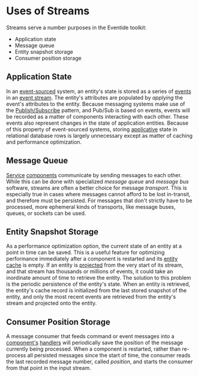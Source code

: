 # Uses of Streams

Streams serve a number purposes in the Eventide toolkit:

- Application state
- Message queue
- Entity snapshot storage
- Consumer position storage

## Application State

In an [event-sourced](/glossary.md#event-sourcing) system, an entity's state is stored as a series of [events](/glossary.md#event) in an [event stream](/glossary.md#event-stream). The entity's attributes are populated by _applying_ the event's attributes to the entity. Because messaging systems make use of the [Publish/Subscribe](/glossary.md#pub-sub) pattern, and Pub/Sub is based on events, events will be recorded as a matter of components interacting with each other. These events also represent changes in the state of application entities. Because of this property of event-sourced systems, storing [applicative](/glossary.md#applicative) state in relational database rows is largely unnecessary except as matter of caching and performance optimization.

## Message Queue

[Service](/glossary.md#service) [components](/glossary.md#component) communicate by sending messages to each other. While this can be done with specialized _message queue_ and _message bus_ software, streams are often a better choice for message _transport_. This is especially true in cases where messages cannot afford to be lost in-transit, and therefore must be persisted. For messages that don't strictly have to be processed, more ephemeral kinds of transports, like message buses, queues, or sockets can be used.

## Entity Snapshot Storage

As a performance optimization option, the current state of an entity at a point in time can be saved. This is a useful feature for optimizing performance immediately after a component is restarted and its [entity cache](/glossary.md#entity-cache) is empty. If an entity is [projected](/glossary.md#entity-projection) from the very start of its stream, and that stream has thousands or millions of events, it could take an inordinate amount of time to retrieve the entity. The solution to this problem is the periodic persistence of the entity's state. When an entity is retrieved, the entity's cache record is initialized from the last stored snapshot of the entity, and only the most recent events are retrieved from the entity's stream and projected onto the entity.

## Consumer Position Storage

A message consumer that feeds command or event messages into a [component's](/glossary.md#component) [handlers](/glossary.md#handler) will periodically save the position of the message currently being processed. When a component is restarted, rather than re-process all persisted messages since the start of time, the consumer reads the last recorded message number, called _position_, and starts the consumer from that point in the input stream.
